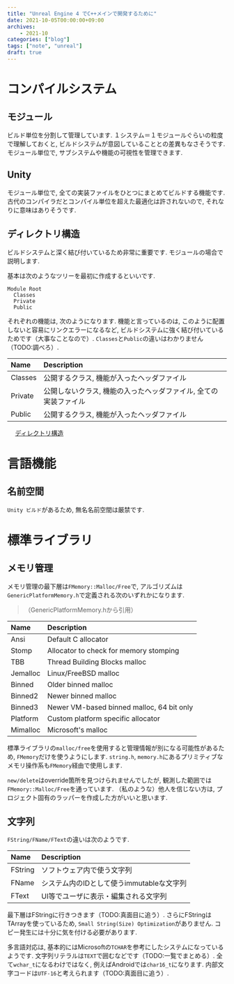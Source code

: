 ```yaml
---
title: "Unreal Engine 4 でC++メインで開発するために"
date: 2021-10-05T00:00:00+09:00
archives:
    - 2021-10
categories: ["blog"]
tags: ["note", "unreal"]
draft: true
---
```


# コンパイルシステム
## モジュール
ビルド単位を分割して管理しています. １システム＝１モジュールぐらいの粒度で理解しておくと, ビルドシステムが意図していることとの差異もなさそうです.
モジュール単位で, サブシステムや機能の可視性を管理できます.

## Unity
モジュール単位で, 全ての実装ファイルをひとつにまとめてビルドする機能です. 古代のコンパイラだとコンパイル単位を超えた最適化は許されないので, それなりに意味はありそうです.

## ディレクトリ構造
ビルドシステムと深く結び付いているため非常に重要です. モジュールの場合で説明します.

基本は次のようなツリーを最初に作成するといいです.

```
Module Root
  Classes
  Private
  Public
```

それぞれの機能は, 次のようになります. 機能と言っているのは, このように配置しないと容易にリンクエラーになるなど, ビルドシステムに強く結び付いているためです（大事なことなので）.
`Classes`と`Public`の違いはわかりません（TODO:調べろ）.

| Name    | Description                                                      |
| :---    | :---                                                             |
| Classes | 公開するクラス, 機能が入ったヘッダファイル                       |
| Private | 公開しないクラス, 機能の入ったヘッダファイル, 全ての実装ファイル |
| Public  | 公開するクラス, 機能が入ったヘッダファイル                       |

　
[ディレクトリ構造](https://docs.unrealengine.com/4.27/en-US/Basics/DirectoryStructure/)

# 言語機能
## 名前空間
`Unity ビルド`があるため, 無名名前空間は厳禁です. 

# 標準ライブラリ
## メモリ管理

メモリ管理の最下層は`FMemory::Malloc/Free`で, アルゴリズムは`GenericPlatformMemory.h`で定義される次のいずれかになります.

> （GenericPlatformMemory.hから引用）

| Name     | Description                               |
| :---     | :---                                      |
| Ansi     | Default C allocator                       |
| Stomp    | Allocator to check for memory stomping    |
| TBB      | Thread Building Blocks malloc             |
| Jemalloc | Linux/FreeBSD malloc                      |
| Binned   | Older binned malloc                       |
| Binned2  | Newer binned malloc                       |
| Binned3  | Newer VM-based binned malloc, 64 bit only |
| Platform | Custom platform specific allocator        |
| Mimalloc | Microsoft's malloc                        |

標準ライブラリの`malloc/free`を使用すると管理情報が別になる可能性があるため, `FMemory`だけを使うようにします.
`string.h`, `memory.h`にあるプリミティブなメモリ操作系も`FMemory`経由で使用します.

`new/delete`はoverride箇所を見つけられませんでしたが, 観測した範囲では`FMemory::Malloc/Free`を通っています.
（私のような）他人を信じない方は, プロジェクト固有のラッパーを作成した方がいいと思います.

## 文字列

`FString/FName/FText`の違いは次のようです.

| Name    | Description                               |
| :---    | :---                                      |
| FString | ソフトウェア内で使う文字列                |
| FName   | システム内のIDとして使うimmutableな文字列 |
| FText   | UI等でユーザに表示・編集される文字列      |

最下層はFStringに行きつきます（TODO:真面目に追う）. さらにFStringはTArrayを使っているため, `Small String(Size) Optimization`がありません. コピー発生には十分に気を付ける必要があります.

多言語対応は, 基本的にはMicrosoftの`TCHAR`を参考にしたシステムになっているようです. 文字列リテラルは`TEXT`で囲むなどです（TODO:一覧でまとめる）.
全て`wchar_t`になるわけではなく, 例えばAndroidでは`char16_t`になります. 内部文字コードは`UTF-16`と考えられます（TODO:真面目に追う）.


